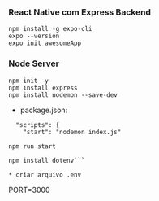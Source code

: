 ### React Native com Express Backend

```
npm install -g expo-cli
expo --version
expo init awesomeApp
```

### Node Server

```
npm init -y
npm install express
npm install nodemon --save-dev
```

- package.json:

```
  "scripts": {
    "start": "nodemon index.js"

npm run start
```

````
npm install dotenv```

* criar arquivo .env
````

PORT=3000

```

```
